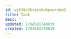 ```yaml
---
id: wj639o3brazx6vbpuwrukn8
title: Task
desc: ''
updated: 1704581748039
created: 1704581748039
---
```

